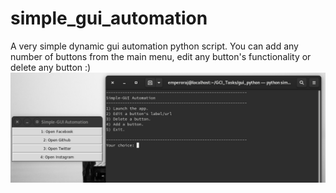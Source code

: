 # simple_gui_automation
A very simple dynamic gui automation python script. You can add any number of buttons from the main menu, edit any button's functionality or delete any button :)
<img src="screenshot.png" />
